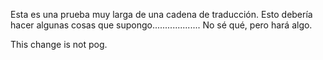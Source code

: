 Esta es una prueba muy larga de una cadena de traducción. Esto debería hacer algunas cosas que supongo................... No sé qué, pero hará algo.

This change is not pog.